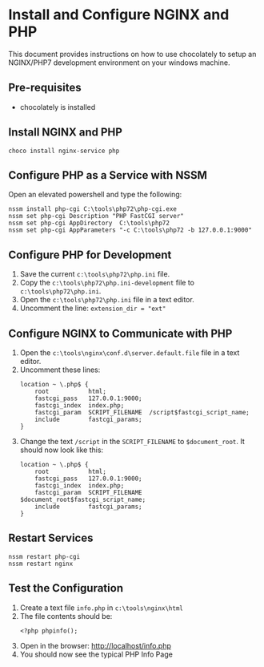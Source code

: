 # Install and Configure NGINX and PHP
This document provides instructions on how to use chocolately
to setup an NGINX/PHP7 development environment on your windows
machine.

## Pre-requisites
  * chocolately is installed

## Install NGINX and PHP
```
choco install nginx-service php
```

## Configure PHP as a Service with NSSM
Open an elevated powershell and type the following:
```
nssm install php-cgi C:\tools\php72\php-cgi.exe
nssm set php-cgi Description "PHP FastCGI server"
nssm set php-cgi AppDirectory  C:\tools\php72
nssm set php-cgi AppParameters "-c C:\tools\php72 -b 127.0.0.1:9000"
```

## Configure PHP for Development

1. Save the current `c:\tools\php72\php.ini` file.
1. Copy the `c:\tools\php72\php.ini-development` file to `c:\tools\php72\php.ini`.
1. Open the `c:\tools\php72\php.ini` file in a text editor.
1. Uncomment the line: `extension_dir = "ext"`

## Configure NGINX to Communicate with PHP

1. Open the `c:\tools\nginx\conf.d\server.default.file` file in a text editor.
1. Uncomment these lines:
    ```
   	location ~ \.php$ {
	    root           html;
	    fastcgi_pass   127.0.0.1:9000;
	    fastcgi_index  index.php;
	    fastcgi_param  SCRIPT_FILENAME  /script$fastcgi_script_name;
	    include        fastcgi_params;
	}
    ```
1. Change the text `/script` in the `SCRIPT_FILENAME` to `$document_root`. It should now look like this:
    ```
   	location ~ \.php$ {
	    root           html;
	    fastcgi_pass   127.0.0.1:9000;
	    fastcgi_index  index.php;
	    fastcgi_param  SCRIPT_FILENAME  $document_root$fastcgi_script_name;
	    include        fastcgi_params;
	}
    ```

## Restart Services
```
nssm restart php-cgi
nssm restart nginx
```

## Test the Configuration

1. Create a text file `info.php` in `c:\tools\nginx\html`
1. The file contents should be:
    ```
	<?php phpinfo();
	```
1. Open in the browser:
[http://localhost/info.php](http://localhost/info.php)
1. You should now see the typical PHP Info Page
